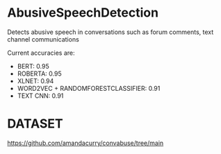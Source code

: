 # AbusiveSpeechDetection
Detects abusive speech in conversations such as forum comments, text channel communications

Current accuracies are:  
- BERT: 0.95
- ROBERTA: 0.95
- XLNET: 0.94
- WORD2VEC + RANDOMFORESTCLASSIFIER: 0.91
- TEXT CNN: 0.91

# DATASET
https://github.com/amandacurry/convabuse/tree/main


